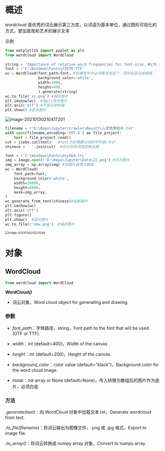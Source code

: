# 概述

wordcloud 是优秀的词云展示第三方库，以词语为基本单位，通过图形可视化的方式，更加直观和艺术的展示文本

示例

```python
from matplotlib import pyplot as plt
from wordcloud import WordCloud
 
string = 'Importance of relative word frequencies for font-size. With relative_scaling=0, only word-ranks are considered. With relative_scaling=1, a word that is twice as frequent will have twice the size. If you want to consider the word frequencies and not only their rank, relative_scaling around .5 often looks good.'
font = r'C:\Windows\Fonts\FZSTK.TTF'
wc = WordCloud(font_path=font, #如果是中文必须要添加这个，否则会显示成框框
               background_color='white',
               width=1000,
               height=800,
               ).generate(string)
wc.to_file('ss.png') #保存图片
plt.imshow(wc)  #用plt显示图片
plt.axis('off') #不显示坐标轴
plt.show() #显示图片
```

![image-20210130210417201](http://markdown-1303167219.cos.ap-shanghai.myqcloud.com/image-20210130210417201.png)

```python
filename = r'D:\Repo\Jupyter\Crawler\Result\心灵奇旅短评.txt'
with open(filename,encoding='UTF-8') as file_project:
    text = file_project.read()
cut = jieba.cut(text)   #text为你需要分词的字符串/句子
chinese = ' '.join(cut)  #将分开的词用空格连接

font = r'C:\Windows\Fonts\msyhbd.ttc'
img = Image.open(r'D:\Repo\Jupyter\Data\22.png') #打开图片
img_array = np.array(img) #将图片装换为数组
wc = WordCloud(
    font_path=font,
    background_color='white',
    width=10000,
    height=8000,
    mask=img_array,
)
wc.generate_from_text(chinese)#绘制图片
plt.imshow(wc)
plt.axis('off')
plt.figure()
plt.show()  #显示图片
wc.to_file(r'new.png')  #保存图片
```

<img src="http://markdown-1303167219.cos.ap-shanghai.myqcloud.com/image-20210130212211268.png" alt="image-20210130212211268" style="zoom:67%;" />

# 对象

## WordCloud

```python
from wordcloud import WordCloud
```

***WordCloud()***

- 词云对象，Word cloud object for generating and drawing

### 参数

- *font_path*：字体路径，string，Font path to the font that will be used (OTF or TTF). 

- *width*：int (default=400)，Width of the canvas
- *height*：int (default=200)，Height of the canvas.
- *background_color*：color value (default=”black”)，Background color for the word cloud image.
- *mask*：nd-array or None (default=None)，传入转换为数组后的图片作为底片，必须白底

### 方法

*.generate(text)*：向 WordCloud 对象中加载文本 txt，Generate wordcloud from text.

*.to_file(filename)*：将词云输出为图像文件，.png 或 .jpg 格式，Export to image file.

*.to_array()*：将词云转换成 numpy array 对象，Convert to numpy array.